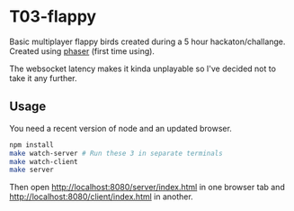 # T03-flappy

Basic multiplayer flappy birds created during a 5 hour hackaton/challange.
Created using [phaser](http://phaser.io/) (first time using).

The websocket latency makes it kinda unplayable so I've decided not to take it
any further.

## Usage

You need a recent version of node and an updated browser.

```bash
npm install
make watch-server # Run these 3 in separate terminals
make watch-client
make server
```

Then open <http://localhost:8080/server/index.html> in one browser tab and
<http://localhost:8080/client/index.html> in another.
